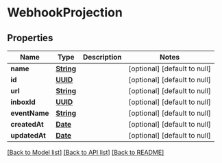 # WebhookProjection
## Properties

Name | Type | Description | Notes
------------ | ------------- | ------------- | -------------
**name** | [**String**](string) |  | [optional] [default to null]
**id** | [**UUID**](UUID) |  | [optional] [default to null]
**url** | [**String**](string) |  | [optional] [default to null]
**inboxId** | [**UUID**](UUID) |  | [optional] [default to null]
**eventName** | [**String**](string) |  | [optional] [default to null]
**createdAt** | [**Date**](DateTime) |  | [optional] [default to null]
**updatedAt** | [**Date**](DateTime) |  | [optional] [default to null]

[[Back to Model list]](../README#documentation-for-models) [[Back to API list]](../README#documentation-for-api-endpoints) [[Back to README]](../README)


